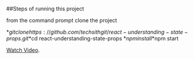 
##Steps of running this project

from the command prompt clone the project

*$git clone https://github.com/techsithgit/react-understanding-state-props.git
*$cd react-understanding-state-props
*$npm install
*$npm start

[Watch Video](https://youtube.com/techsithtube).
